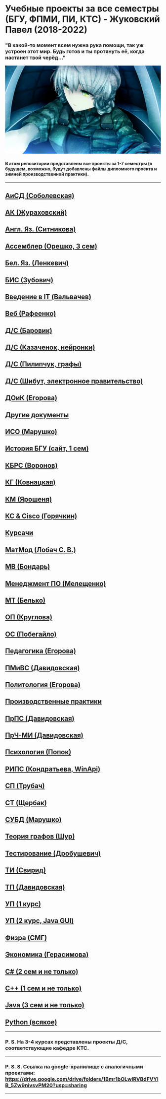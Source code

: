 Учебные проекты за все семестры (БГУ, ФПМИ, ПИ, КТС) - Жуковский Павел (2018-2022)
===
### "В какой-то момент всем нужна рука помощи, так уж устроен этот мир. Будь готов и ты протянуть её, когда настанет твой черёд..."
![Here could be image, but your Internet is too slow...](https://github.com/Shist/Zhukouski_Pavel_BSU_Projects/blob/master/Other%20documents/BG.jpg)
#### В этом репозитории представлены все проекты за 1-7 семестры (в будущем, возможно, будут добавлены файлы дипломного проекта и зимней производственной практики).
---
[АиСД (Соболевская)](https://github.com/Shist/Zhukouski_Pavel_BSU_Projects/tree/master/Algorithms%20and%20data%20structures)
---
[АК (Жураховский)](https://github.com/Shist/Zhukouski_Pavel_BSU_Projects/tree/master/Computer%20architecture)
---
[Англ. Яз. (Ситникова)](https://github.com/Shist/Zhukouski_Pavel_BSU_Projects/tree/master/English%20language)
---
[Ассемблер (Орешко, 3 сем)](https://github.com/Shist/Zhukouski_Pavel_BSU_Projects/tree/master/Assembler)
---
[Бел. Яз. (Ленкевич)](https://github.com/Shist/Zhukouski_Pavel_BSU_Projects/tree/master/Belarusian%20language)
---
[БИС (Зубович)](https://github.com/Shist/Zhukouski_Pavel_BSU_Projects/tree/master/Information%20systems%20security%20(Assembler))
---
[Введение в IT (Вальвачев)](https://github.com/Shist/Zhukouski_Pavel_BSU_Projects/tree/master/Introduction%20to%20IT)
---
[Веб (Рафеенко)](https://github.com/Shist/Zhukouski_Pavel_BSU_Projects/tree/master/Web-programming)
---
[Д/С (Баровик)](https://github.com/Shist/Zhukouski_Pavel_BSU_Projects/tree/master/Development%20of%20client-server%20applications%20(DS))
---
[Д/С (Казаченок, нейронки)](https://github.com/Shist/Zhukouski_Pavel_BSU_Projects/tree/master/Neural%20networks%20(DS))
---
[Д/С (Пилипчук, графы)](https://github.com/Shist/Zhukouski_Pavel_BSU_Projects/tree/master/Graph%20algorithms%20(DS))
---
[Д/С (Шибут, электронное правительство)](https://github.com/Shist/Zhukouski_Pavel_BSU_Projects/tree/master/Electronic%20government%20(DS))
---
[ДОиК (Егорова)](https://github.com/Shist/Zhukouski_Pavel_BSU_Projects/tree/master/Business%20communication)
---
[Другие документы](https://github.com/Shist/Zhukouski_Pavel_BSU_Projects/tree/master/Other%20documents)
---
[ИСО (Марушко)](https://github.com/Shist/Zhukouski_Pavel_BSU_Projects/tree/master/Operations%20research%20(ISO))
---
[История БГУ (сайт, 1 сем)](https://github.com/Shist/Zhukouski_Pavel_BSU_Projects/tree/master/BSU%20History%20(site))
---
[КБРС (Воронов)](https://github.com/Shist/Zhukouski_Pavel_BSU_Projects/tree/master/Information%20Systems%20Computer%20Security%20(KBRS))
---
[КГ (Ковнацкая)](https://github.com/Shist/Zhukouski_Pavel_BSU_Projects/tree/master/Computer%20graphics)
---
[КМ (Ярошеня)](https://github.com/Shist/Zhukouski_Pavel_BSU_Projects/tree/master/Cryptographic%20methods)
---
[КС & Cisco (Горячкин)](https://github.com/Shist/Zhukouski_Pavel_BSU_Projects/tree/master/Computer%20networks%20(Cisco))
---
[Курсачи](https://github.com/Shist/Zhukouski_Pavel_BSU_Projects/tree/master/Term%20papers)
---
[МатМод (Лобач С. В.)](https://github.com/Shist/Zhukouski_Pavel_BSU_Projects/tree/master/Math%20modeling)
---
[МВ (Бондарь)](https://github.com/Shist/Zhukouski_Pavel_BSU_Projects/tree/master/Calculation%20methods)
---
[Менеджмент ПО (Мелещенко)](https://github.com/Shist/Zhukouski_Pavel_BSU_Projects/tree/master/Software%20management)
---
[МТ (Белько)](https://github.com/Shist/Zhukouski_Pavel_BSU_Projects/tree/master/Broadcast%20methods)
---
[ОП (Круглова)](https://github.com/Shist/Zhukouski_Pavel_BSU_Projects/tree/master/Public%20politics)
---
[ОС (Побегайло)](https://github.com/Shist/Zhukouski_Pavel_BSU_Projects/tree/master/OS%20(WinApi))
---
[Педагогика (Егорова)](https://github.com/Shist/Zhukouski_Pavel_BSU_Projects/tree/master/Pedagogy)
---
[ПМиВС (Давидовская)](https://github.com/Shist/Zhukouski_Pavel_BSU_Projects/tree/master/Mobile%20and%20Embedded%20Systems%20Programming)
---
[Политология (Егорова)](https://github.com/Shist/Zhukouski_Pavel_BSU_Projects/tree/master/Political%20science)
---
[Производственные практики](https://github.com/Shist/Zhukouski_Pavel_BSU_Projects/tree/master/Industrial%20practices)
---
[ПрПС (Давидовская)](https://github.com/Shist/Zhukouski_Pavel_BSU_Projects/tree/master/Design%20of%20software%20systems)
---
[ПрЧ-МИ (Давидовская)](https://github.com/Shist/Zhukouski_Pavel_BSU_Projects/tree/master/Design%20of%20human-machine%20interfaces)
---
[Психология (Попок)](https://github.com/Shist/Zhukouski_Pavel_BSU_Projects/tree/master/Psychology)
---
[РИПС (Кондратьева, WinApi)](https://github.com/Shist/Zhukouski_Pavel_BSU_Projects/tree/master/Parallel%20systems%20(WinApi))
---
[СП (Трубач)](https://github.com/Shist/Zhukouski_Pavel_BSU_Projects/tree/master/System%20Programming%20(WinApi))
---
[СТ (Щербак)](https://github.com/Shist/Zhukouski_Pavel_BSU_Projects/tree/master/Telecommunication%20systems)
---
[СУБД (Марушко)](https://github.com/Shist/Zhukouski_Pavel_BSU_Projects/tree/master/Data%20models%20and%20DBMS)
---
[Теория графов (Шур)](https://github.com/Shist/Zhukouski_Pavel_BSU_Projects/tree/master/Graph%20theory)
---
[Тестирование (Дробушевич)](https://github.com/Shist/Zhukouski_Pavel_BSU_Projects/tree/master/Testing%20and%20software%20quality%20assessment)
---
[ТИ (Свирид)](https://github.com/Shist/Zhukouski_Pavel_BSU_Projects/tree/master/Information%20Theory)
---
[ТП (Давидовская)](https://github.com/Shist/Zhukouski_Pavel_BSU_Projects/tree/master/Programming%20technologies)
---
[УП (1 курс)](https://github.com/Shist/Zhukouski_Pavel_BSU_Projects/tree/master/UP%20(Educational%20practice))
---
[УП (2 курс, Java GUI)](https://github.com/Shist/Zhukouski_Pavel_BSU_Projects/tree/master/UP%20on%20Java%20(Educational%20practice%20on%20Java))
---
[Физра (СМГ)](https://github.com/Shist/Zhukouski_Pavel_BSU_Projects/tree/master/Physical%20Education)
---
[Экономика (Герасимова)](https://github.com/Shist/Zhukouski_Pavel_BSU_Projects/tree/master/Economy)
---
[C# (2 сем и не только)](https://github.com/Shist/Zhukouski_Pavel_BSU_Projects/tree/master/Other%20Programming%20(C%23))
---
[C++ (1 сем и не только)](https://github.com/Shist/Zhukouski_Pavel_BSU_Projects/tree/master/Other%20Programming%20(C%2B%2B))
---
[Java (3 сем и не только)](https://github.com/Shist/Zhukouski_Pavel_BSU_Projects/tree/master/Other%20Programming%20(Java))
---
[Python (всякое)](https://github.com/Shist/Zhukouski_Pavel_BSU_Projects/tree/master/Other%20Programming%20(Python))
---
---
### P. S. На 3-4 курсах представлены проекты Д/С, соответствующие кафедре КТС.
---
### P. S. S. Ссылка на google-хранилище с аналогичными проектами: https://drive.google.com/drive/folders/1Bmr1bOLwlRVBdFVYIB_5Zw9nivsvPM20?usp=sharing
---
